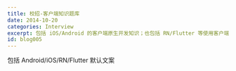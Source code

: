 ```yaml
---
title: 校招-客户端知识题库
date: 2014-10-20
categories: Interview
excerpt: 包括 iOS/Android 的客户端原生开发知识；也包括 RN/Flutter 等使用客户端原生渲染的跨平台框架；以及客户端组件化/动态化/平台化/工程化 等相关综合知识。
id: blog005
---
```


包括 Android/iOS/RN/Flutter
默认文案
